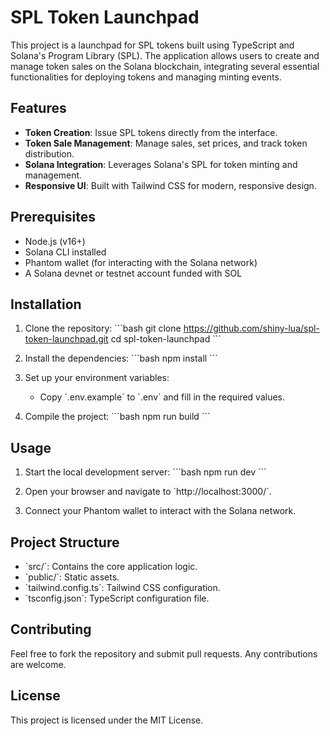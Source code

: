# SPL Token Launchpad

This project is a launchpad for SPL tokens built using TypeScript and Solana's Program Library (SPL). The application allows users to create and manage token sales on the Solana blockchain, integrating several essential functionalities for deploying tokens and managing minting events.

## Features
- **Token Creation**: Issue SPL tokens directly from the interface.
- **Token Sale Management**: Manage sales, set prices, and track token distribution.
- **Solana Integration**: Leverages Solana's SPL for token minting and management.
- **Responsive UI**: Built with Tailwind CSS for modern, responsive design.

## Prerequisites
- Node.js (v16+)
- Solana CLI installed
- Phantom wallet (for interacting with the Solana network)
- A Solana devnet or testnet account funded with SOL

## Installation

1. Clone the repository:
    \`\`\`bash
    git clone https://github.com/shiny-lua/spl-token-launchpad.git
    cd spl-token-launchpad
    \`\`\`

2. Install the dependencies:
    \`\`\`bash
    npm install
    \`\`\`

3. Set up your environment variables:
    - Copy \`.env.example\` to \`.env\` and fill in the required values.

4. Compile the project:
    \`\`\`bash
    npm run build
    \`\`\`

## Usage

1. Start the local development server:
    \`\`\`bash
    npm run dev
    \`\`\`

2. Open your browser and navigate to \`http://localhost:3000/`.

3. Connect your Phantom wallet to interact with the Solana network.

## Project Structure

- \`src/\`: Contains the core application logic.
- \`public/\`: Static assets.
- \`tailwind.config.ts\`: Tailwind CSS configuration.
- \`tsconfig.json\`: TypeScript configuration file.

## Contributing
Feel free to fork the repository and submit pull requests. Any contributions are welcome.

## License
This project is licensed under the MIT License.
